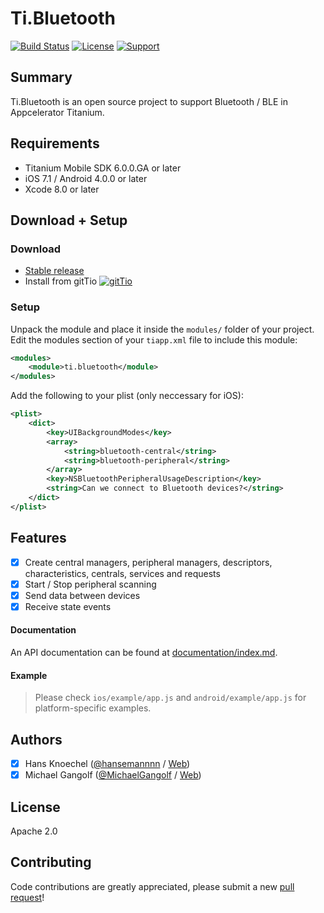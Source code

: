 # Ti.Bluetooth 
[![Build Status](https://travis-ci.org/hansemannn/ti.bluetooth.svg?branch=master)](https://travis-ci.org/hansemannn/ti.bluetooth) [![License](http://hans-knoechel.de/shields/shield-license.svg)](./LICENSE) [![Support](http://hans-knoechel.de/shields/shield-slack.svg)](http://tislack.org)

Summary
---------------
Ti.Bluetooth is an open source project to support Bluetooth / BLE in Appcelerator Titanium.

Requirements
---------------
- Titanium Mobile SDK 6.0.0.GA or later
- iOS 7.1 / Android 4.0.0 or later
- Xcode 8.0 or later

Download + Setup
---------------

### Download
* [Stable release](https://github.com/hansemannn/ti.bluetooth/releases)
* Install from gitTio [![gitTio](http://hans-knoechel.de/shields/shield-gittio.svg)](http://gitt.io/component/ti.bluetooth)

### Setup
Unpack the module and place it inside the `modules/` folder of your project.
Edit the modules section of your `tiapp.xml` file to include this module:
```xml
<modules>
    <module>ti.bluetooth</module>
</modules>
```
Add the following to your plist (only neccessary for iOS):
```xml
<plist>
    <dict>
        <key>UIBackgroundModes</key>
        <array>
            <string>bluetooth-central</string>
            <string>bluetooth-peripheral</string>
        </array>
        <key>NSBluetoothPeripheralUsageDescription</key>
        <string>Can we connect to Bluetooth devices?</string>
    </dict>
</plist>
```

Features
--------------------------------
- [x] Create central managers, peripheral managers, descriptors, characteristics, centrals, services and requests
- [x] Start / Stop peripheral scanning
- [x] Send data between devices
- [x] Receive state events

#### Documentation 

An API documentation can be found at [documentation/index.md](documentation/index.md).

#### Example
> Please check `ios/example/app.js` and `android/example/app.js` for platform-specific examples.

Authors
---------------
- [x] Hans Knoechel ([@hansemannnn](https://twitter.com/hansemannnn) / [Web](http://hans-knoechel.de))
- [x] Michael Gangolf ([@MichaelGangolf](https://twitter.com/MichaelGangolf) / [Web](http://migaweb.de))

License
---------------
Apache 2.0

Contributing
---------------
Code contributions are greatly appreciated, please submit a new [pull request](https://github.com/hansemannn/ti.bluetooth/pull/new/master)!
